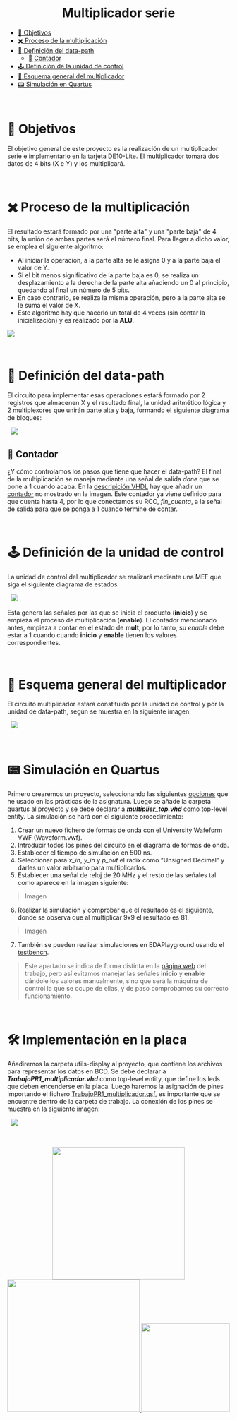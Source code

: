 <!-- HEADERS -->
<h1 align="center">
  <b> 
    Multiplicador serie
  </b>
</h1>

- [🎯 Objetivos](#🎯-objetivos)
- [✖️ Proceso de la multiplicación](#🔢-proceso-de-la-multiplicación)
- [📓 Definición del data-path](#📓-definición-del-data-path)
  - [🔢 Contador](#🔢-contador)
- [🕹️ Definición de la unidad de control](#🕹️-definición-de-la-unidad-de-control)
- [🔲 Esquema general del multiplicador](#🔲-esquema-general-del-multiplicador)
- [📟 Simulación en Quartus](#📟-simulación-en-quartus)

&nbsp;

# 🎯 Objetivos
El objetivo general de este proyecto es la realización de un multiplicador serie e implementarlo en la tarjeta DE10-Lite. El multiplicador tomará dos datos de 4 bits (X e Y) y los multiplicará.

&nbsp;

# ✖️ Proceso de la multiplicación
El resultado estará formado por una "parte alta" y una "parte baja" de 4 bits, la unión de ambas partes será el número final. Para llegar a dicho valor, se emplea el siguiente algoritmo:
- Al iniciar la operación, a la parte alta se le asigna 0 y a la parte baja el valor de Y.
- Si el bit menos significativo de la parte baja es 0, se realiza un desplazamiento a la derecha de la parte alta añadiendo un 0 al principio, quedando al final un número de 5 bits.
- En caso contrario, se realiza la misma operación, pero a la parte alta se le suma el valor de X.
- Este algoritmo hay que hacerlo un total de 4 veces (sin contar la inicialización) y es realizado por la **ALU**.

<img src="https://raw.githubusercontent.com/jorgeloopzz/Multipliier/main/assets/tabla.png">

&nbsp;

# 📓 Definición del data-path
El circuito para implementar esas operaciones estará formado por 2 registros que almacenen X y el resultado final, la unidad aritmético lógica y 2 multiplexores que unirán parte alta y baja, formando el siguiente diagrama de bloques:

&nbsp;
<img src="https://raw.githubusercontent.com/jorgeloopzz/Multipliier/main/assets/data-path.png">

## 🔢 Contador
¿Y cómo controlamos los pasos que tiene que hacer el data-path? El final de la multiplicación se maneja mediante una señal de salida *done* que se pone a 1 cuando acaba. En la [descripición VHDL](https://github.com/jorgeloopzz/Multipliier/blob/main/quartus/multiplier_datapath.vhd) hay que añadir un [contador](https://github.com/jorgeloopzz/Multipliier/blob/main/quartus/contador_k.vhd) no mostrado en la imagen. Este contador ya viene definido para que cuenta hasta 4, por lo que conectamos su RCO, *fin_cuenta*, a la señal de salida para que se ponga a 1 cuando termine de contar.

&nbsp;

# 🕹️ Definición de la unidad de control
La unidad de control del multiplicador se realizará mediante una MEF que siga el siguiente diagrama de estados:

&nbsp;
<img src="https://raw.githubusercontent.com/jorgeloopzz/Multipliier/main/assets/MEF.png">

Esta genera las señales por las que se inicia el producto (**inicio**) y se empieza el proceso de multiplicación (**enable**). El contador mencionado antes, empieza a contar en el estado de **mult**, por lo tanto, su *enable* debe estar a 1 cuando cuando **inicio** y **enable** tienen los valores correspondientes.

&nbsp;

# 🔲 Esquema general del multiplicador
El circuito multiplicador estará constituido por la unidad de control y por la unidad de data-path, según se muestra en la siguiente imagen:

&nbsp;
<img src="https://raw.githubusercontent.com/jorgeloopzz/Multipliier/main/assets/esquema.png">

&nbsp;

# 📟 Simulación en Quartus
Primero crearemos un proyecto, seleccionando las siguientes [opciones](https://www.iuma.ulpgc.es/roberto/ed/practicas/Quartus_tutorial.html#abrir-quartusii-y-crear-un-proyecto) que he usado en las prácticas de la asignatura. Luego se añade la carpeta quartus al proyecto y se debe declarar a ***multiplier_top.vhd*** como top-level entity. La simulación se hará con el siguiente procedimiento:

1. Crear un nuevo fichero de formas de onda con el University Wafeform VWF (Waveform.vwf).
2. Introducir todos los pines del circuito en el diagrama de formas de onda.
3. Establecer el tiempo de simulación en 500 ns.
4. Seleccionar para *x_in*, *y_in* y *p_out* el radix como “Unsigned Decimal” y darles un valor arbitrario para multiplicarlos.
5. Establecer una señal de reloj de 20 MHz y el resto de las señales tal como aparece en la imagen siguiente:

> Imagen

6. Realizar la simulación y comprobar que el resultado es el siguiente, donde se observa que al multiplicar 9x9 el resultado es 81.

> Imagen

7. También se pueden realizar simulaciones en EDAPlayground usando el [testbench](https://github.com/jorgeloopzz/Multipliier/blob/main/quartus/testbench.vhd).

> Este apartado se indica de forma distinta en la [página web](https://www.iuma.ulpgc.es/roberto/ed/Trabajos_Asignatura/T1_multiplicador/trabajo-multiplicador.html) del trabajo, pero así evitamos manejar las señales **inicio** y **enable** dándole los valores manualmente, sino que será la máquina de control la que se ocupe de ellas, y de paso comprobamos su correcto funcionamiento.

&nbsp;

# 🛠️ Implementación en la placa
Añadiremos la carpeta utils-display al proyecto, que contiene los archivos para representar los datos en BCD. Se debe declarar a ***TrabajoPR1_multiplicador.vhd*** como top-level entity, que define los leds que deben encenderse en la placa. Luego haremos la asignación de pines importando el fichero [TrabajoPR1_multiplicador.qsf](https://github.com/jorgeloopzz/Multipliier/blob/main/TrabajoPR1_multiplicador.qsf), es importante que se encuentre dentro de la carpeta de trabajo. La conexión de los pines se muestra en la siguiente imagen:

&nbsp;
<img src="https://raw.githubusercontent.com/jorgeloopzz/Multipliier/main/assets/placa.jpeg">

&nbsp;

<div align="center">
  <a href="https://eite.ulpgc.es/index.php/es/">
   <img src="https://www.ulpgc.es/sites/default/files/ArchivosULPGC/identidad-corporativa/NuevoLogo/eite_hc.png" width=300>
  </a>
  <a href="https://www.diea.ulpgc.es/">
    <img src="https://www.ulpgc.es/sites/default/files/ArchivosULPGC/identidad-corporativa/NuevoLogo/dingelectronica_hc.png" width=300>
  </a>
  <a href="https://www.ulpgc.es/">
    <img src="https://www.ulpgc.es/sites/default/files/ArchivosULPGC/identidad-corporativa/Logo%2025%20Aniversario/logo_ulpgc_horizontal_acronimo_2t.png" width=200>
  </a>
</div>
